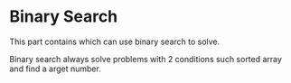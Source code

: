# Binary Search
This part contains which can use binary search to solve.

Binary search always solve problems with 2 conditions such sorted array and find a arget number.
